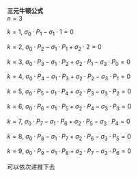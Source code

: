 **三元牛顿公式**    
 $n=3$     
    
 $k=1,\ \sigma_0\cdot P_1-\sigma_1\cdot1=0$     
    
 $k=2,\ \sigma_0\cdot P_2-\sigma_1\cdot P_1+\sigma_2\cdot2=0$     
    
 $k=3,\ \sigma_0\cdot P_3-\sigma_1\cdot P_2+\sigma_2\cdot P_1-\sigma_3\cdot P_0=0$     
    
 $k=4,\ \sigma_0\cdot P_4-\sigma_1\cdot P_3+\sigma_2\cdot P_2-\sigma_3\cdot P_1=0$     
    
 $k=5,\ \sigma_0\cdot P_5-\sigma_1\cdot P_4+\sigma_2\cdot P_3-\sigma_3\cdot P_2=0$     
    
 $k=6,\ \sigma_0\cdot P_6-\sigma_1\cdot P_5+\sigma_2\cdot P_4-\sigma_3\cdot P_3=0$     
    
 $k=7,\ \sigma_0\cdot P_7-\sigma_1\cdot P_6+\sigma_2\cdot P_5-\sigma_3\cdot P_4=0$     
    
 $k=8,\ \sigma_0\cdot P_8-\sigma_1\cdot P_7+\sigma_2\cdot P_6-\sigma_3\cdot P_5=0$     
    
 $k=9,\ \sigma_0\cdot P_9-\sigma_1\cdot P_8+\sigma_2\cdot P_7-\sigma_3\cdot P_6=0$     
    
可以依次递推下去    
